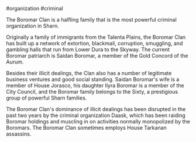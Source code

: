 #organization #criminal

The Boromar Clan is a halfling family that is the most powerful criminal organization in Sharn.

Originally a family of immigrants from the Talenta Plains, the Boromar Clan has built up a network of extortion, blackmail, corruption, smuggling, and gambling halls that run from Lower Dura to the Skyway. The current Boromar patriarch is Saidan Boromar, a member of the Gold Concord of the Aurum.

Besides their illicit dealings, the Clan also has a number of legitimate business ventures and good social standing. Saidan Boromar's wife is a member of House Jorasco, his daughter Ilyra Boromar is a member of the City Council, and the Boromar family belongs to the Sixty, a prestigious group of powerful Sharn families.

The Boromar Clan's dominance of illicit dealings has been disrupted in the past two years by the criminal organization Daask, which has been raiding Boromar holdings and muscling in on activities normally monopolized by the Boromars. The Boromar Clan sometimes employs House Tarkanan assassins.